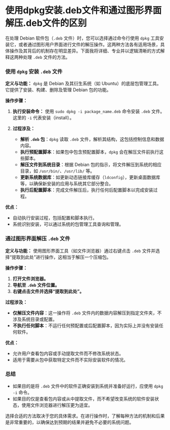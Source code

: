 # 使用dpkg安装.deb文件和通过图形界面解压.deb文件的区别

在处理 Debian 软件包（`.deb` 文件）时，您可以选择通过命令行使用 `dpkg` 工具安装它，或者通过图形用户界面进行文件的解压操作。这两种方法各有适用场景，具体操作及其背后的机制存在明显差异。下面我将详细、专业并以逻辑清晰的方式解释这两种处理 `.deb` 文件的方法。

### 使用 `dpkg` 安装 `.deb` 文件

**定义与功能：**
`dpkg` 是 Debian 及其衍生系统（如 Ubuntu）的底层包管理工具。它提供了安装、构建、删除及管理 Debian 包的功能。

**操作步骤：**
1. **执行安装命令：**
   使用 `sudo dpkg -i package_name.deb` 命令安装 `.deb` 文件。这里的 `-i` 代表安装（install）。
   
2. **过程涉及：**
   - **解析 `.deb` 包**：`dpkg` 读取 `.deb` 文件，解析其结构，这包括控制信息和数据内容。
   - **执行预配置脚本**：如果包中包含预配置脚本，`dpkg` 会在解压文件前执行这些脚本。
   - **解压文件到系统目录**：根据 Debian 包的指示，将文件解压到系统的相应目录，如 `/usr/bin/`、`/usr/lib/` 等。
   - **更新系统数据库**：如更新动态链接库缓存（`ldconfig`），更新桌面数据库等，以确保新安装的应用与系统其它部分整合。
   - **执行后配置脚本**：完成文件解压后，执行任何后配置脚本以完成安装过程。

**优点：**
- 自动执行安装过程，包括配置和脚本执行。
- 系统识别安装，可以通过系统的包管理工具查询和管理。

### 通过图形界面解压 `.deb` 文件

**定义与功能：**
使用图形界面工具（如文件浏览器）通过右键点击 `.deb` 文件并选择“提取到此处”进行操作，这相当于解压一个压缩包。

**操作步骤：**
1. **打开文件浏览器。**
2. **导航至 `.deb` 文件位置。**
3. **右键点击文件并选择“提取到此处”。**

**过程涉及：**
- **仅解压文件内容**：这一操作将 `.deb` 文件内的数据内容解压到指定文件夹，不涉及系统目录或配置。
- **不执行任何脚本**：不运行任何预配置或后配置脚本，因为实际上并没有安装任何软件。

**优点：**
- 允许用户查看包内容或手动提取文件而不修改系统状态。
- 适用于需要从包中获取特定文件而不实际安装软件的情况。

### 总结

- 如果目的是将 `.deb` 文件中的软件正确安装到系统并准备好运行，应使用 `dpkg -i` 命令。
- 如果目的仅是查看包内容或从中提取文件，而不希望改变系统的软件安装状态，使用文件浏览器进行解压更为适宜。

选择合适的方法取决于您的具体需求。在进行操作时，了解每种方法的机制和后果是非常重要的，以确保达到预期的结果并避免不必要的系统问题。
